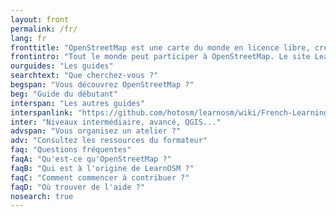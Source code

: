 ```yaml
---
layout: front
permalink: /fr/
lang: fr
fronttitle: "OpenStreetMap est une carte du monde en licence libre, créée par une communauté grandissante de cartographes."
frontintro: "Tout le monde peut participer à OpenStreetMap. Le site LearnOSM met à disposition une série de guides simples et progressifs pour vous accompagner dans votre prise en main d'OpenStreetMap. Vous y apprendrez comment contribuer au projet, comment utiliser la carte et les données. Si vous voulez organiser des ateliers, référez-vous aux ressources pédagogiques du formateur."
ourguides: "Les guides"
searchtext: "Que cherchez-vous ?"
begspan: "Vous découvrez OpenStreetMap ?"
beg: "Guide du débutant"
interspan: "Les autres guides"
interspanlink: "https://github.com/hotosm/learnosm/wiki/French-Learning-Guides"
inter: "Niveaux intermédiaire, avancé, QGIS..."
advspan: "Vous organisez un atelier ?"
adv: "Consultez les ressources du formateur"
faq: "Questions fréquentes"
faqA: "Qu'est-ce qu'OpenStreetMap ?"
faqB: "Qui est à l'origine de LearnOSM ?"
faqC: "Comment commencer à contribuer ?"
faqD: "Où trouver de l'aide ?"
nosearch: true
---
```


